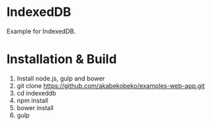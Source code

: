 # IndexedDB

Example for IndexedDB.

# Installation & Build

1. Install node.js, gulp and bower
1. git clone https://github.com/akabekobeko/examples-web-app.git
1. cd indexeddb
1. npm install
1. bower install
1. gulp
